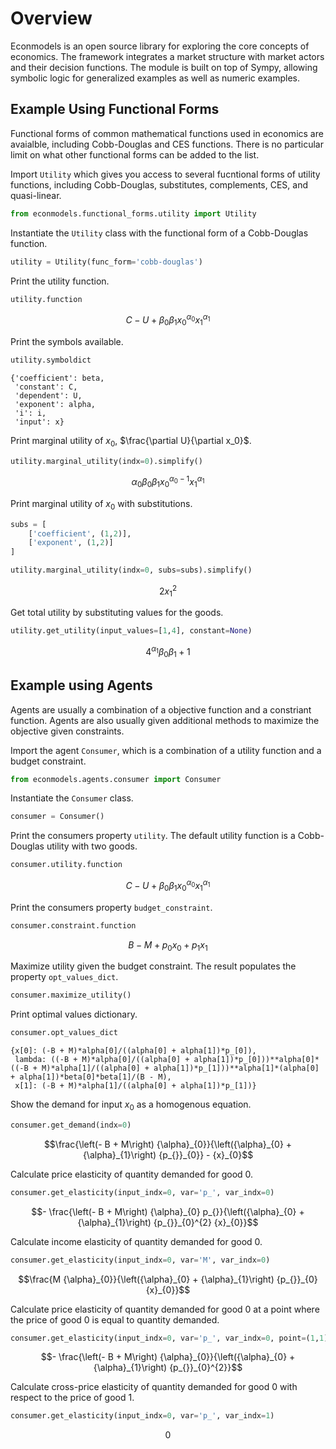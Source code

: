 # Overview

Econmodels is an open source library for exploring the core concepts of economics. The framework integrates a market structure with market actors and their decision functions. The module is built on top of Sympy, allowing symbolic logic for generalized examples as well as numeric examples.

## Example Using Functional Forms

Functional forms of common mathematical functions used in economics are avaialble, including Cobb-Douglas and CES functions. There is no particular limit on what other functional forms can be added to the list.

Import `Utility` which gives you access to several fucntional forms of utility functions, including Cobb-Douglas, substitutes, complements, CES, and quasi-linear.


```python
from econmodels.functional_forms.utility import Utility
```

Instantiate the `Utility` class with the functional form of a Cobb-Douglas function.


```python
utility = Utility(func_form='cobb-douglas')
```

Print the utility function.


```python
utility.function
```




$$C - U + {\beta}_{0} {\beta}_{1} {x}_{0}^{{\alpha}_{0}} {x}_{1}^{{\alpha}_{1}}$$



Print the symbols available.


```python
utility.symboldict
```




    {'coefficient': beta,
     'constant': C,
     'dependent': U,
     'exponent': alpha,
     'i': i,
     'input': x}



Print marginal utility of $x_0$, $\frac{\partial U}{\partial x_0}$.


```python
utility.marginal_utility(indx=0).simplify()
```




$${\alpha}_{0} {\beta}_{0} {\beta}_{1} {x}_{0}^{{\alpha}_{0} - 1} {x}_{1}^{{\alpha}_{1}}$$



Print marginal utility of $x_0$ with substitutions.


```python
subs = [
    ['coefficient', (1,2)],
    ['exponent', (1,2)]
]

utility.marginal_utility(indx=0, subs=subs).simplify()
```




$$2 {x}_{1}^{2}$$



Get total utility by substituting values for the goods.


```python
utility.get_utility(input_values=[1,4], constant=None)
```




$$4^{{\alpha}_{1}} {\beta}_{0} {\beta}_{1} + 1$$



## Example using Agents

Agents are usually a combination of a objective function and a constriant function. Agents are also usually given additional methods to maximize the objective given constraints.

Import the agent `Consumer`, which is a combination of a utility function and a budget constraint. 


```python
from econmodels.agents.consumer import Consumer
```

Instantiate the `Consumer` class.


```python
consumer = Consumer()
```

Print the consumers property `utility`. The default utility function is a Cobb-Douglas utility with two goods.


```python
consumer.utility.function
```




$$C - U + {\beta}_{0} {\beta}_{1} {x}_{0}^{{\alpha}_{0}} {x}_{1}^{{\alpha}_{1}}$$



Print the consumers property `budget_constraint`.


```python
consumer.constraint.function
```




$$B - M + {p_{}}_{0} {x}_{0} + {p_{}}_{1} {x}_{1}$$



Maximize utility given the budget constraint. The result populates the property `opt_values_dict`.


```python
consumer.maximize_utility()
```

Print optimal values dictionary.


```python
consumer.opt_values_dict
```




    {x[0]: (-B + M)*alpha[0]/((alpha[0] + alpha[1])*p_[0]),
     lambda: ((-B + M)*alpha[0]/((alpha[0] + alpha[1])*p_[0]))**alpha[0]*((-B + M)*alpha[1]/((alpha[0] + alpha[1])*p_[1]))**alpha[1]*(alpha[0] + alpha[1])*beta[0]*beta[1]/(B - M),
     x[1]: (-B + M)*alpha[1]/((alpha[0] + alpha[1])*p_[1])}



Show the demand for input $x_0$ as a homogenous equation.


```python
consumer.get_demand(indx=0)
```




$$\frac{\left(- B + M\right) {\alpha}_{0}}{\left({\alpha}_{0} + {\alpha}_{1}\right) {p_{}}_{0}} - {x}_{0}$$



Calculate price elasticity of quantity demanded for good 0.


```python
consumer.get_elasticity(input_indx=0, var='p_', var_indx=0)
```




$$- \frac{\left(- B + M\right) {\alpha}_{0} p_{}}{\left({\alpha}_{0} + {\alpha}_{1}\right) {p_{}}_{0}^{2} {x}_{0}}$$



Calculate income elasticity of quantity demanded for good 0.


```python
consumer.get_elasticity(input_indx=0, var='M', var_indx=0)
```




$$\frac{M {\alpha}_{0}}{\left({\alpha}_{0} + {\alpha}_{1}\right) {p_{}}_{0} {x}_{0}}$$



Calculate price elasticity of quantity demanded for good 0 at a point
where the price of good 0 is equal to quantity demanded.


```python
consumer.get_elasticity(input_indx=0, var='p_', var_indx=0, point=(1,1))
```




$$- \frac{\left(- B + M\right) {\alpha}_{0}}{\left({\alpha}_{0} + {\alpha}_{1}\right) {p_{}}_{0}^{2}}$$



Calculate cross-price elasticity of quantity demanded for good 0 with
respect to the price of good 1.


```python
consumer.get_elasticity(input_indx=0, var='p_', var_indx=1)
```




$$0$$



